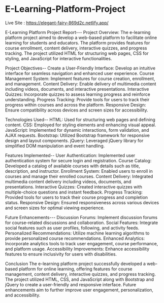 # E-Learning-Platform-Project
Live Site :  https://elegant-fairy-869d2c.netlify.app/

E-Learning Platform Project Report---
Project Overview:
The e-learning platform project aimed to develop a web-based platform to facilitate online learning for students and educators. The platform provides features for course enrollment, content delivery, interactive quizzes, and progress tracking. The project utilized HTML for structuring web pages, CSS for styling, and JavaScript for interactive functionalities.

Project Objectives--
Create a User-Friendly Interface: Develop an intuitive interface for seamless navigation and enhanced user experience.
Course Management System: Implement features for course creation, enrollment, and management.
Content Delivery: Enable delivery of multimedia content including videos, documents, and interactive presentations.
Interactive Quizzes: Incorporate quizzes to assess learning progress and reinforce understanding.
Progress Tracking: Provide tools for users to track their progress within courses and across the platform.
Responsive Design: Ensure compatibility across devices and screen sizes for accessibility.

Technologies Used--
HTML: Used for structuring web pages and defining content.
CSS: Employed for styling elements and enhancing visual appeal.
JavaScript: Implemented for dynamic interactions, form validation, and AJAX requests.
Bootstrap: Utilized Bootstrap framework for responsive design and layout components.
jQuery: Leveraged jQuery library for simplified DOM manipulation and event handling.

Features Implemented--
User Authentication: Implemented user authentication system for secure login and registration.
Course Catalog: Developed a catalog of available courses with details such as title, description, and instructor.
Enrollment System: Enabled users to enroll in courses and manage their enrolled courses.
Content Delivery: Integrated multimedia content delivery including videos, documents, and presentations.
Interactive Quizzes: Created interactive quizzes with multiple-choice questions and instant feedback.
Progress Tracking: Provided tools for users to track their course progress and completion status.
Responsive Design: Ensured responsiveness across various devices and screen sizes for optimal viewing experience.

Future Enhancements---
Discussion Forums: Implement discussion forums for course-related discussions and collaboration.
Social Features: Integrate social features such as user profiles, following, and activity feeds.
Personalized Recommendations: Utilize machine learning algorithms to provide personalized course recommendations.
Enhanced Analytics: Incorporate analytics tools to track user engagement, course performance, and platform usage.
Accessibility Improvements: Enhance accessibility features to ensure inclusivity for users with disabilities.

Conclusion
The e-learning platform project successfully developed a web-based platform for online learning, offering features for course management, content delivery, interactive quizzes, and progress tracking. The project utilized HTML, CSS, and JavaScript along with Bootstrap and jQuery to create a user-friendly and responsive interface. Future enhancements aim to further improve user engagement, personalization, and accessibility.



